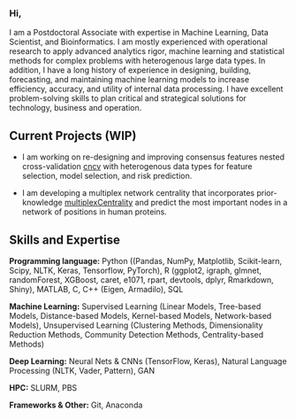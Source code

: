 ### Hi,

I am a Postdoctoral Associate with expertise in Machine Learning, Data Scientist, and Bioinformatics. I am mostly experienced with operational research to apply advanced analytics rigor, machine learning and statistical methods for complex problems with heterogenous large data types. In addition, I have a long history of experience in designing, building, forecasting, and maintaining machine learning models to increase efficiency, accuracy, and utility of internal data processing. I have excellent problem-solving skills to plan critical and strategical solutions for technology, business and operation.

## Current Projects (WIP)

- I am working on re-designing and improving consensus features nested cross-validation [cncv](https://academic.oup.com/bioinformatics/article/36/10/3093/5716331) with heterogenous data types for feature selection, model selection, and risk prediction.

- I am developing a multiplex network centrality that incorporates prior-knowledge [multiplexCentrality](https://academic.oup.com/bioinformatics/article/35/13/2329/5210869?login=true) and predict the most important nodes in a network of positions in human proteins. 

## Skills and Expertise

**Programming language:** Python ((Pandas, NumPy, Matplotlib, Scikit-learn, Scipy, NLTK, Keras, Tensorflow, PyTorch), R (ggplot2, igraph, glmnet, randomForest, XGBoost, caret, e1071, rpart, devtools, dplyr, Rmarkdown, Shiny), MATLAB, C, C++ (Eigen, Armadilo), SQL

**Machine Learning:** Supervised Learning (Linear Models, Tree-based Models, Distance-based Models, Kernel-based Models, Network-based Models), Unsupervised Learning (Clustering Methods, Dimensionality Reduction Methods, Community Detection Methods, Centrality-based Methods) 

**Deep Learning:** Neural Nets & CNNs (TensorFlow, Keras), Natural Language Processing (NLTK, Vader, Pattern), GAN

**HPC:** SLURM, PBS

**Frameworks & Other:** Git, Anaconda
